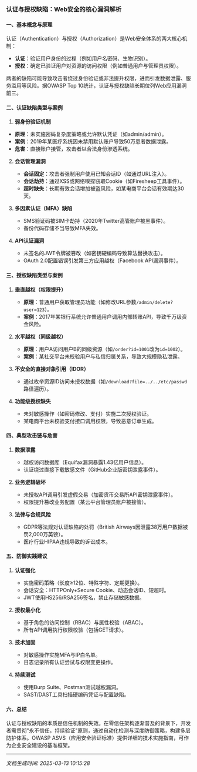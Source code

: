 

### 认证与授权缺陷：Web安全的核心漏洞解析

#### 一、基本概念与原理

认证（Authentication）与授权（Authorization）是Web安全体系的两大核心机制：
- **认证**：验证用户身份的过程（例如用户名密码、生物识别）。
- **授权**：确定已验证用户对资源的访问权限（例如普通用户与管理员权限）。

两者的缺陷可能导致攻击者绕过身份验证或非法提升权限，进而引发数据泄露、服务滥用等风险。据OWASP Top 10统计，认证与授权缺陷长期位列Web应用漏洞前三。

#### 二、认证缺陷类型与案例

1. **弱身份验证机制**
- **原理**：未实施密码复杂度策略或允许默认凭证（如admin/admin）。
- **案例**：2019年某医疗系统因未禁用默认账户导致50万患者数据泄露。
- **危害**：直接账户接管，攻击者以合法身份渗透系统。

2. **会话管理漏洞**
   - **会话固定**：攻击者强制用户使用已知会话ID（如通过URL注入）。
   - **会话劫持**：通过XSS或网络嗅探窃取Cookie（如Firesheep工具事件）。
   - **超时缺失**：长期有效会话增加被盗风险，如某电商平台会话有效期达30天。

3. **多因素认证（MFA）缺陷**
   - SMS验证码被SIM卡劫持（2020年Twitter高管账户被黑事件）。
   - 备份代码存储不当导致MFA失效。

4. **API认证漏洞**
   - 未签名的JWT令牌被篡改（如密钥硬编码导致算法替换攻击）。
   - OAuth 2.0配置错误引发第三方应用越权（Facebook API漏洞事件）。

#### 三、授权缺陷类型与案例

1. **垂直越权（权限提升）**
   - **原理**：普通用户获取管理员功能（如修改URL参数`/admin/delete?user=123`）。
   - **案例**：2017年某银行系统允许普通用户调用内部转账API，导致千万级资金风险。

2. **水平越权（同级越权）**
   - **原理**：用户A访问用户B的同级资源（如`/order?id=1001`改为`id=1002`）。
   - **案例**：某社交平台未校验用户与私信归属关系，导致大规模隐私泄露。

3. **不安全的直接对象引用（IDOR）**
   - 通过枚举资源ID访问未授权数据（如`/download?file=../../etc/passwd`路径遍历）。

4. **功能级授权缺失**
   - 未对敏感操作（如密码修改、支付）实施二次授权验证。
   - 某电商平台未校验支付接口调用权限，导致恶意订单生成。

#### 四、典型攻击链与危害

1. **数据泄露**
   - 越权访问数据库（Equifax漏洞暴露1.43亿用户信息）。
   - 认证绕过直接下载敏感文件（GitHub企业版密钥泄露事件）。

2. **业务逻辑破坏**
   - 未授权API调用引发虚假交易（加密货币交易所API密钥泄露事件）。
   - 权限提升篡改业务配置（某云平台管理员账户被接管）。

3. **法律与合规风险**
   - GDPR等法规对认证缺陷的处罚（British Airways因泄露38万用户数据被罚2,000万英镑）。
   - 医疗行业HIPAA违规导致的诉讼成本。

#### 五、防御实践建议

1. **认证强化**
   - 实施密码策略（长度≥12位、特殊字符、定期更换）。
   - 会话安全：HTTPOnly+Secure Cookie、动态会话ID、短超时。
   - JWT使用HS256/RSA256签名，禁止存储敏感数据。

2. **授权最小化**
   - 基于角色的访问控制（RBAC）与属性校验（ABAC）。
   - 所有API调用执行权限校验（包括GET请求）。

3. **技术加固**
   - 对敏感操作实施MFA与IP白名单。
   - 日志记录所有认证尝试与权限变更操作。

4. **持续测试**
   - 使用Burp Suite、Postman测试越权漏洞。
   - SAST/DAST工具扫描硬编码凭证与配置缺陷。

#### 六、总结

认证与授权缺陷的本质是信任机制的失效。在零信任架构逐渐普及的背景下，开发者需贯彻"永不信任，持续验证"原则，通过自动化检测与深度防御策略，构建多层防护体系。OWASP ASVS（应用安全验证标准）提供详细的技术实施指南，可作为企业安全建设的基准框架。

---

*文档生成时间: 2025-03-13 10:15:28*













